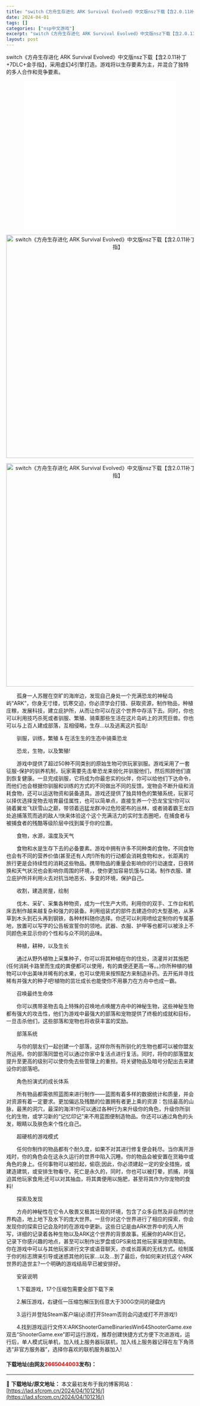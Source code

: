 ```yaml
---
title: "switch《方舟生存进化 ARK Survival Evolved》中文版nsz下载【含2.0.11补丁+7DLC+金手指】"
date: 2024-04-01
tags: []
categories: ["nsp中文游戏"]
excerpt: "switch《方舟生存进化 ARK Survival Evolved》中文版nsz下载【含2.0.11补丁+7DLC+金手指】，采用虚幻4引擎打造。游戏将以生存要素为主，并混合了独特的多人合作和竞争要素。 　　孤身一人苏醒在空旷的海岸边，发现自己身处一个充满恐龙的神秘岛屿&ldquo;ARK&amp;rdq&hellip;"
layout: post
---
```


 <p>switch《方舟生存进化 ARK Survival Evolved》中文版nsz下载【含2.0.11补丁+7DLC+金手指】，采用虚幻4引擎打造。游戏将以生存要素为主，并混合了独特的多人合作和竞争要素。</p> <p style="text-align: center;"><iframe align="middle" allowfullscreen="true" border="0" frameborder="0" framespacing="0" height="400" scrolling="no" src="//player.bilibili.com/player.html?aid=14008686&amp;bvid=BV1px411t7UU&amp;cid=22878178&amp;page=1" width="410"></iframe></p> <p align="center"><img align="" border="0" src="https://lad.sfcrom.cn/wp-content/uploads/2024/04/20240331_6609f23e6a819.webp" width="600" alt="switch《方舟生存进化 ARK Survival Evolved》中文版nsz下载【含2.0.11补丁+7DLC+金手指】" /></p> <p align="center"><img align="" border="0" src="https://lad.sfcrom.cn/wp-content/uploads/2024/04/20240331_6609f23edb39b.webp" width="600" alt="switch《方舟生存进化 ARK Survival Evolved》中文版nsz下载【含2.0.11补丁+7DLC+金手指】" /></p> <p>　　孤身一人苏醒在空旷的海岸边，发现自己身处一个充满恐龙的神秘岛屿&ldquo;ARK&rdquo;，你身无寸缕，饥寒交迫，你必须学会打猎、获取资源，制作物品，种植庄稼，发展科技，建立庇护所，从而让你可以在这个世界中存活下去。同时，你也可以利用技巧杀死或者驯服、繁殖、骑乘那些生活在这片岛屿上的洪荒巨兽。你也可以与上百人建成部落，互相侵略，生存...以及逃离这片孤岛!</p> <p>　　驯服，训练，繁殖 &amp; 在活生生的生态中骑乘恐龙</p> <p>　　恐龙，生物，以及繁殖!</p> <p>　　游戏中提供了超过50种不同类别的原始生物可供玩家驯服。游戏采用了一套征服-保护的驯养机制，玩家需要先击晕恐龙来弱化并驯服他们，然后照顾他们直到恢复健康。一旦完成驯服，它将成为你最忠实的伙伴，你可以给他们下达命令，而他们也会根据你驯服和训练的方式的不同做出不同的反馈。宠物会不断升级和消耗食物，还可以运送物资和装备道具。游戏还提供了独具特色的繁殖系统，玩家可以择优选择宠物去培育最佳属性，也可以简单点，直接生养一个恐龙宝宝!你可以骑着翼龙飞跃雪山之巅，带领着迅猛龙群冲过危险密布的丛林，或者骑着霸王龙四处追捕落荒而逃的敌人!快来体验这个这个充满活力的实时生态圈吧，在捕食者与被捕食者的残酷等级阶层中找到属于你的位置。</p> <p>　　食物，水源，温度及天气</p> <p>　　食物和水是生存下去的必备要素。游戏中拥有许多不同种类的食物，不同食物也会有不同的营养价值(甚至还有人肉!)所有的行动都会消耗食物和水，长距离的旅行更是会持续性的消耗这些物品。携带物品的重量会影响你的行动速度，日夜转换和天气状况也会影响你周围的环境，，使你更加容易饥饿与口渴。制作衣服、建立庇护所并利用火去对抗当地恶劣、多变的环境，保护自己。</p> <p>　　收割，建造房屋，绘制</p> <p>　　伐木、采矿、采集各种物资，成为一代生产大师。利用你的双手、工作台和机床去制作越来越复杂和强力的装备。利用组装式的部件去建造你的大型基地，从茅草到木头到石头再到钢铁，各种材料随你选择。你还可以利用喷绘定制你的专属基地，放置可以写字的公告板宣誓你的领地。武器、衣服、护甲等也都可以被涂上不同颜色来显示你的个性和与众不同的品味。</p> <p>　　种植，耕种，以及生长</p> <p>　　通过从野外植物上采集种子，你可以将其种植在你的住处，浇灌并对其施肥(任何消耗卡路里而生成的粪便都可以使用，有的粪便还更高一等。。)你所种植的植物可以中出美味并稀有的水果，也可以使用来按照配方来制造补药。去开拓并寻找稀有并强大的种子吧!植物的茁壮成长也能使你不用暴力在方舟中也成一霸。</p> <p>　　召唤最终生命体</p> <p>　　你可以携带圣物去岛上特殊的召唤地点唤醒方舟中的神秘生物，这些神秘生物都有强大的攻击性，他们为游戏中最强大的部落和宠物提供了终极的成就和目标，一旦击杀他们，这些部落和宠物也将收获丰富的奖励。</p> <p>　　部落系统</p> <p>　　与你的朋友们一起创建一个部落，这样你所有所驯化的生物也都可以被你盟友所运用。你的部落同盟也可以通过你家中复活点进行复活。同时，将你的部落盟友提升至更高的级别可以使你免去些管理上的重担。将关键物品及暗号分配出去来建设你的部落吧。</p> <p>　　角色扮演式的成长体系</p> <p>　　所有物品都需依照蓝图来进行制作――蓝图有着多样的数据统计和质量，并会对资源有着一定要求。更加偏远及残酷的位置拥有者更上乘的资源：包括最高的山脉，最黑的洞穴，最深的海洋!你可以通过各种行为来升级你的角色，升级你所驯化的生物，或学习新的&ldquo;记忆印记&rdquo;来不用蓝图便制造物品。你还可以通过角色的头发，眼睛以及肤色来个性化自己。</p> <p>　　超硬核的游戏模式</p> <p>　　任何你制作的物品都有个耐久度，如果不对其进行修复便会耗尽。当你离开游戏时，你的角色会在这永久运行的世界中陷入沉睡。你的物品会被安置在货箱中或角色的身上。任何事物可以被捡起，偷窃;因此，你必须建起一定的安全措施，或建造建筑，或安排生物看守。死亡是永久的，同时，你也可以被打晕，抓捕，并强迫其他玩家食用;还可以对其抽血，将其粪便用以施肥，甚至将其作为你宠物的食料!</p> <p>　　探索及发现</p> <p>　　方舟的神秘性在它令人敬畏又极其壮观的环境，包含了众多自然及非自然的世界构造，地上地下及水下的庞大世界。一旦你对这个世界进行了相应的探索，你会发现你的探索日记会及时的在游戏中更新。这些日记是由ARK世界中的先人所写，详细的记录着各种生物以及ARK这个世界的背景故事。拓展你的ARK日记，记录下你感兴趣的地点，甚至可以制作出罗盘或GPS来给其他玩家来提供帮助。你在游戏中可以与其他玩家进行文字或语音聊天，亦或长距离的无线方式。绘制属于你的标志牌来引导或迷惑其他的玩家...以及...到了最后，你如何来对抗这个ARK世界的造世主?一个明确的游戏结局早已被安排好。</p> <p>　　安装说明</p> <p>　　1.下载游戏，17个压缩包需要全部下载下来</p> <p>　　2.解压游戏，右键任一压缩包解压到任意大于300G空间的硬盘内</p> <p>　　3.运行并登陆Steam客户端(必须打开Steam否则会闪退或打不开游戏!)</p> <p>　　4.找到游戏运行文件X:ARKShooterGameBinariesWin64ShooterGame.exe双击&ldquo;ShooterGame.exe&rdquo;即可运行游戏，推荐创建快捷方式方便下次进游戏，运行后，单人模式玩单机，加入线上服务器玩联机，加入线上服务器记得在左下角筛选&ldquo;非官方服务器&rdquo;，选择你喜欢的联机服务器加入!</p> <p><h4>下载地址(由网友<font color="red">2665044003</font>发布)：</h4></p> 

---
📖 **下载地址/原文地址：** 本文最初发布于我的博客网站：[https://lad.sfcrom.cn/2024/04/101216/](https://lad.sfcrom.cn/2024/04/101216/)

